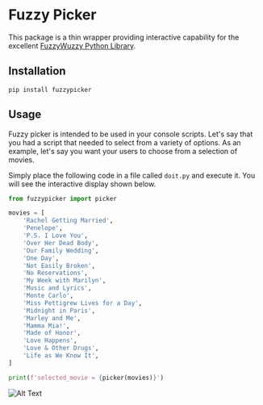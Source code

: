 # Fuzzy Picker
This package is a thin wrapper providing interactive capability for the
excellent [FuzzyWuzzy Python Library](https://github.com/seatgeek/fuzzywuzzy).

## Installation
```
pip install fuzzypicker
```

## Usage

Fuzzy picker is intended to be used in your console scripts.  Let's say that you
had a script that needed to select from a variety of options.  As an example, 
let's say you want your users to choose from a selection of movies.

Simply place the following code in a file called `doit.py` and execute it.
You will see the interactive display shown below.

```python
from fuzzypicker import picker

movies = [
    'Rachel Getting Married',
    'Penelope',
    'P.S. I Love You',
    'Over Her Dead Body',
    'Our Family Wedding',
    'One Day',
    'Not Easily Broken',
    'No Reservations',
    'My Week with Marilyn',
    'Music and Lyrics',
    'Monte Carlo',
    'Miss Pettigrew Lives for a Day',
    'Midnight in Paris',
    'Marley and Me',
    'Mamma Mia!',
    'Made of Honor',
    'Love Happens',
    'Love & Other Drugs',
    'Life as We Know It',
]

print(f'selected_movie = {picker(movies)}')
```
![Alt Text](https://github.com/robdmc/fuzzypicker/blob/master/fuzzypicker.gif)

